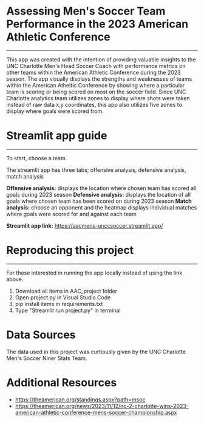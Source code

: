 # Assessing Men's Soccer Team Performance in the 2023 American Athletic Conference
---

This app was created with the intention of providing valuable insights to the UNC Charlotte Men's Head Soccer Coach with performance metrics on other teams within the American Athletic Conference during the 2023 season. The app visually displays the strengths and weaknesses of teams within the American Atheltic Conference by showing where a particular team is scoring or being scored on most on the soccer field. Since UNC Charlotte analytics team utilizes zones to display where shots were taken instead of raw data x,y coordinates, this app also utilizes five zones to display where goals were scored from.


# Streamlit app guide
---

To start, choose a team.

The streamlit app has three tabs; offensive analysis, defensive analysis, match analysis

**Offensive analysis:** displays the location where chosen team has scored all goals during 2023 season
**Defensive analysis:** displays the location of all goals where chosen team has been scored on during 2023 season 
**Match analysis:** choose an opponent and the heatmap displays individual matches where goals were scored for and against each team

**Streamlit app link:** https://aacmens-unccsoccer.streamlit.app/ 


# Reproducing this project
---

For those interested in running the app locally instead of using the link above.

1. Download all items in AAC_project folder
2. Open project.py in Visual Studio Code
3. pip install items in requirements.txt 
4. Type "Streamlit run project.py" in terminal


# Data Sources

The data used in this project was curtiously given by the UNC Charlotte Men's Soccer Niner Stats Team.


# Additional Resources

- https://theamerican.org/standings.aspx?path=msoc
- https://theamerican.org/news/2023/11/12/no-2-charlotte-wins-2023-american-athletic-conference-mens-soccer-championship.aspx
